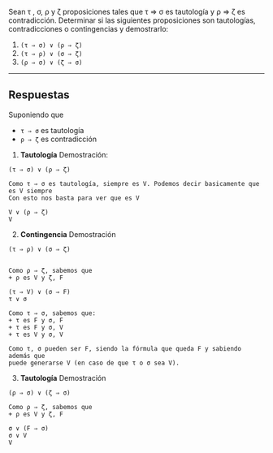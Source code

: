Sean τ , σ, ρ y ζ proposiciones tales que τ ⇒ σ es tautología y ρ ⇒ ζ es contradicción. Determinar si las siguientes proposiciones son tautologías, contradicciones o contingencias y demostrarlo:
1. `(τ ⇒ σ) ∨ (ρ ⇒ ζ)`
2. `(τ ⇒ ρ) ∨ (σ ⇒ ζ)`
3. `(ρ ⇒ σ) ∨ (ζ ⇒ σ)`

---
## Respuestas

Suponiendo que 
+ `τ ⇒ σ` es tautología
+ `ρ ⇒ ζ` es contradicción
1. **Tautología**
Demostración:
```
(τ ⇒ σ) ∨ (ρ ⇒ ζ)

Como τ ⇒ σ es tautología, siempre es V. Podemos decir basicamente que es V siempre
Con esto nos basta para ver que es V

V ∨ (ρ ⇒ ζ)
V
```
2. **Contingencia**
Demostración
```
(τ ⇒ ρ) ∨ (σ ⇒ ζ)


Como ρ ⇒ ζ, sabemos que
+ ρ es V y ζ, F

(τ ⇒ V) ∨ (σ ⇒ F)
τ ∨ σ

Como τ ⇒ σ, sabemos que:
+ τ es F y σ, F
+ τ es F y σ, V
+ τ es V y σ, V

Como τ, σ pueden ser F, siendo la fórmula que queda F y sabiendo además que
puede generarse V (en caso de que τ o σ sea V).
```
3. **Tautología**
Demostración
```
(ρ ⇒ σ) ∨ (ζ ⇒ σ)

Como ρ ⇒ ζ, sabemos que
+ ρ es V y ζ, F

σ ∨ (F ⇒ σ)
σ ∨ V
V
```
